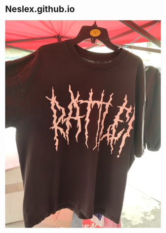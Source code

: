 # Neslex.github.io

![](https://github.com/Kalcor12/Neslex.github.io/blob/8aaf571a8c34f04e79b2fa94c450920dab2d55b9/algo.jpg)
